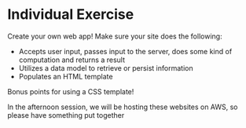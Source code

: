 # Individual Exercise

Create your own web app!  Make sure your site does the following:

* Accepts user input, passes input to the server, does some kind of computation and returns a result
* Utilizes a data model to retrieve or persist information
* Populates an HTML template

Bonus points for using a CSS template!

In the afternoon session, we will be hosting these websites on AWS, so please have something put together